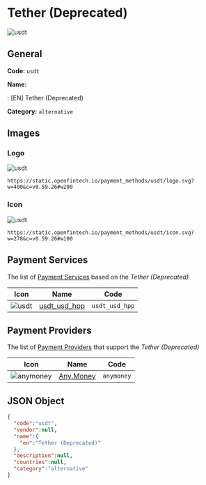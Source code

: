 
# Tether (Deprecated) 
![usdt](https://static.openfintech.io/payment_methods/usdt/logo.svg?w=400&c=v0.59.26#w200)  

## General 
**Code:** `usdt` 
 
**Name:** 
 
:	[EN] Tether (Deprecated) 
 
**Category:** `alternative` 
 

## Images 

### Logo 
![usdt](https://static.openfintech.io/payment_methods/usdt/logo.svg?w=400&c=v0.59.26#w200)  

```
https://static.openfintech.io/payment_methods/usdt/logo.svg?w=400&c=v0.59.26#w200
```  

### Icon 
![usdt](https://static.openfintech.io/payment_methods/usdt/icon.svg?w=278&c=v0.59.26#w100)  

```
https://static.openfintech.io/payment_methods/usdt/icon.svg?w=278&c=v0.59.26#w100
```  

## Payment Services 
 
The list of [Payment Services](/payment-services/) based on the _Tether (Deprecated)_ 

|Icon|Name|Code| 
|:---:|:---:|:---:| 
|![usdt](https://static.openfintech.io/payment_methods/usdt/icon.svg?w=278&c=v0.59.26#w100) |[usdt_usd_hpp](/payment-services/usdt_usd_hpp/)|`usdt_usd_hpp`| 
 

## Payment Providers 
 
The list of [Payment Providers](/payment-providers/) that support the _Tether (Deprecated)_ 

|Icon|Name|Code| 
|:---:|:---:|:---:| 
|![anymoney](https://static.openfintech.io/payment_providers/anymoney/icon.svg?w=278&c=v0.59.26#w100) |[Any.Money](/payment-providers/anymoney/)|`anymoney`| 
 

## JSON Object 

```json
{
  "code":"usdt",
  "vendor":null,
  "name":{
    "en":"Tether (Deprecated)"
  },
  "description":null,
  "countries":null,
  "category":"alternative"
}
```  
